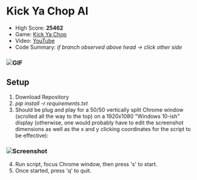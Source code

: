 # Kick Ya Chop AI
* High Score: **25462**
* Game: [Kick Ya Chop](https://www.addictinggames.com/clicker/kick-ya-chop)
* Video: [YouTube](https://youtu.be/Mxn8CSJnF1w)
* Code Summary: *if branch observed above head &rarr; click other side*
### ![GIF](https://media.giphy.com/media/hW9WiFcbMzgW11SBMN/giphy.gif)
## Setup
1. Download Repository
2. *pip install -r requirements.txt*
3. Should be plug and play for a 50/50 vertically split Chrome window (scrolled all the way to the top) on a 1920x1080 "Windows 10-ish" display (otherwise, one would probably have to edit the screenshot dimensions as well as the x and y clicking coordinates for the script to be effective):
### ![Screenshot](https://user-images.githubusercontent.com/97115586/162037885-bc01f8ef-3410-493c-b323-f58dd6ba9726.png)
4. Run script, focus Chrome window, then press 's' to start.
5. Once started, press 'q' to quit.
